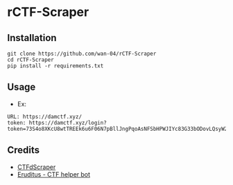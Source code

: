 # rCTF-Scraper

## Installation

```
git clone https://github.com/wan-04/rCTF-Scraper
cd rCTF-Scraper
pip install -r requirements.txt
```

## Usage

- Ex:

```
URL: https://damctf.xyz/
token: https://damctf.xyz/login?token=73S4o8XKcU8wtTREEk6u6F06N7pBllJngPqoAsNFSbHPWJIYc83G33bODovLQsyW2oI%2BDXE2egl%2Bfm5348iCqytTg3UOsA2w%2BM3mGN56DjSaAtbeL%2FJO%2F%2BHdXQTm
```

## Credits

- [CTFdScraper](https://github.com/hanasuru/CTFdScraper)
- [Eruditus - CTF helper bot](https://github.com/hfz1337/Eruditus)
